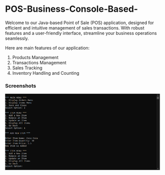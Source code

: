 # POS-Business-Console-Based-
Welcome to our Java-based Point of Sale (POS) application, designed for efficient and intuitive management of sales transactions. With robust features and a user-friendly interface, streamline your business operations seamlessly.

Here are main features of our application:
1. Products Management
2. Transactions Management
3. Sales Tracking
4. Inventory Handling and Counting

### Screenshots

!["Display Image"](./Screenshots/1.png)

